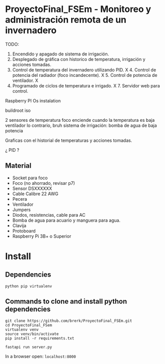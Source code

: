# ProyectoFinal_FSEm - Monitoreo y administración remota de un invernadero

TODO: 

1. Encendido y apagado de sistema de irrigación.
2. Desplegado de gráfica con historico de temperatura, irrigación y acciones tomadas.
3. Control de temperatura del invernadero utilizando PID.
X 4. Control de potencia del radiador (foco incandecente).
X 5. Control de potencia de ventilador. X
6. Programado de ciclos de temperatura e irrigado.
X 7. Servidor web para control.

Raspberry PI Os instalation

buildroot iso

2 sensores de temperatura 
foco enciende cuando la temperatura es baja
ventilador lo contrario, bruh
sistema de irrigación: bomba de agua de baja potencia

Graficas con el historial de temperaturas y acciones tomadas.

¿ PID ?

## Material
- Socket para foco
- Foco (no ahorrado, revisar p7)
- Sensor DSXXXXXX
- Cable Calibre 22 AWG
- Pecera
- Ventilador
- Jumpers
- Diodos, resistencias, cable para AC
- Bomba de agua para acuario y manguera para agua.
- Clavija
- Protoboard
- Raspberry Pi 3B+ o Superior


# Install

## Dependencies

    python pip virtualenv 

## Commands to clone and install python dependencies

    git clone https://github.com/brerk/ProyectoFinal_FSEm.git
    cd ProyectoFinal_FSem
    virtualenv venv
    source venv/bin/activate
    pip install -r requirements.txt

    fastapi run server.py

In a browser open: `localhost:8000`
